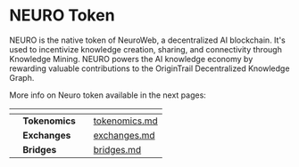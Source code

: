 # NEURO Token

NEURO is the native token of NeuroWeb, a decentralized AI blockchain. It's used to incentivize knowledge creation, sharing, and connectivity through Knowledge Mining. NEURO powers the AI knowledge economy by rewarding valuable contributions to the OriginTrail Decentralized Knowledge Graph.

More info on Neuro token available in the next pages:

<table data-view="cards"><thead><tr><th></th><th></th><th></th><th data-hidden data-card-target data-type="content-ref"></th></tr></thead><tbody><tr><td></td><td><strong>Tokenomics</strong></td><td></td><td><a href="tokenomics.md">tokenomics.md</a></td></tr><tr><td></td><td><strong>Exchanges</strong></td><td></td><td><a href="exchanges.md">exchanges.md</a></td></tr><tr><td></td><td><strong>Bridges</strong></td><td></td><td><a href="bridges.md">bridges.md</a></td></tr></tbody></table>
